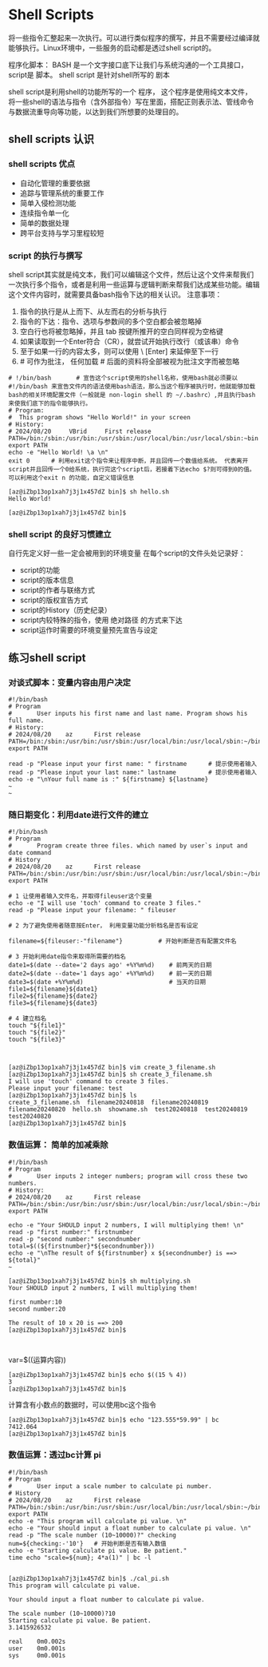 # Shell Scripts
将一些指令汇整起来一次执行。可以进行类似程序的撰写，并且不需要经过编译就能够执行。Linux环境中，一些服务的启动都是透过shell script的。

程序化脚本： BASH 是一个文字接口底下让我们与系统沟通的一个工具接口，script是 脚本。 shell script 是针对shell所写的 剧本

shell script是利用shell的功能所写的一个 程序， 这个程序是使用纯文本文件， 将一些shell的语法与指令（含外部指令）写在里面，搭配正则表示法、管线命令与数据流重导向等功能，以达到我们所想要的处理目的。

## shell scripts 认识
### shell scripts 优点
- 自动化管理的重要依据
- 追踪与管理系统的重要工作
- 简单入侵检测功能
- 连续指令单一化
- 简单的数据处理
- 跨平台支持与学习里程较短

### script 的执行与撰写

shell script其实就是纯文本，我们可以编辑这个文件，然后让这个文件来帮我们一次执行多个指令，或者是利用一些运算与逻辑判断来帮我们达成某些功能。编辑这个文件内容时，就需要具备bash指令下达的相关认识。
注意事项：

1. 指令的执行是从上而下、从左而右的分析与执行
2. 指令的下达：指令、选项与参数间的多个空白都会被忽略掉
3. 空白行也将被忽略掉，并且 tab 按键所推开的空白同样视为空格键
4. 如果读取到一个Enter符合（CR），就尝试开始执行改行（或该串）命令
5. 至于如果一行的内容太多，则可以使用 \ [Enter] 来延伸至下一行
6. \# 可作为批注， 任何加载 # 后面的资料将全部被视为批注文字而被忽略
```shell
# !/bin/bash       # 宣告这个script使用的shell名称，使用bash就必须要以 #!/bin/bash 来宣告文件内的语法使用bash语法，那么当这个程序被执行时，他就能够加载bash的相关环境配置文件（一般就是 non-login shell 的 ~/.bashrc）,并且执行bash来使我们底下的指令能够执行。
# Program:      
#  This program shows "Hello World!" in your screen
# History:
# 2024/08/20     VBrid     First release
PATH=/bin:/sbin:/usr/bin:/usr/sbin:/usr/local/bin:/usr/local/sbin:~bin
export PATH
echo -e "Hello World! \a \n"
exit 0      # 利用exit这个指令来让程序中断，并且回传一个数值给系统。 代表离开script并且回传一个0给系统，执行完这个script后，若接着下达echo $?则可得到0的值。可以利用这个exit n 的功能，自定义错误信息
```

```shell
[az@iZbp13op1xah7j3j1x457dZ bin]$ sh hello.sh
Hello World!  

[az@iZbp13op1xah7j3j1x457dZ bin]$
```
### shell script 的良好习惯建立
自行先定义好一些一定会被用到的环境变量
在每个script的文件头处记录好：
- script的功能
- script的版本信息
- script的作者与联络方式
- script的版权宣告方式
- script的History（历史纪录）
- script内较特殊的指令，使用 绝对路径 的方式来下达
- script运作时需要的环境变量预先宣告与设定


## 练习shell script
### 对谈式脚本：变量内容由用户决定
  
```shell
#!/bin/bash
# Program
#       User inputs his first name and last name. Program shows his full name.
# History:
# 2024/08/20    az      First release
PATH=/bin:/sbin:/usr/bin:/usr/sbin:/usr/local/bin:/usr/local/sbin:~/bin
export PATH

read -p "Please input your first name: " firstname      # 提示使用者输入
read -p "Please input your last name:" lastname         # 提示使用者输入
echo -e "\nYour full name is :" ${firstname} ${lastname}
~                                                                                                                                                                                                                            
~                                                                   
```
### 随日期变化：利用date进行文件的建立

```shell
#!/bin/bash
# Program
#       Program create three files. which named by user`s input and date command
# History
# 2024/08/20    az      First release
PATH=/bin:/sbin:/usr/bin:/usr/sbin:/usr/local/bin:/usr/local/sbin:~/bin
export PATH

# 1 让使用者输入文件名，并取得fileuser这个变量
echo -e "I will use 'toch' command to create 3 files."
read -p "Please input your filename: " fileuser

# 2 为了避免使用者随意按Enter， 利用变量功能分析档名是否有设定

filename=${fileuser:-"filename"}          # 开始判断是否有配置文件名

# 3 开始利用date指令来取得所需要的档名
date1=$(date --date='2 days ago' +%Y%m%d)    # 前两天的日期
date2=$(date --date='1 days ago' +%Y%m%d)    # 前一天的日期
date3=$(date +%Y%m%d)                        # 当天的日期
file1=${filename}${date1}
file2=${filename}${date2}
file3=${filename}${date3}

# 4 建立档名
touch "${file1}"
touch "${file2}"
touch "${file3}"



[az@iZbp13op1xah7j3j1x457dZ bin]$ vim create_3_filename.sh
[az@iZbp13op1xah7j3j1x457dZ bin]$ sh create_3_filename.sh 
I will use 'touch' command to create 3 files.
Please input your filename: test
[az@iZbp13op1xah7j3j1x457dZ bin]$ ls
create_3_filename.sh  filename20240818  filename20240819  filename20240820  hello.sh  showname.sh  test20240818  test20240819  test20240820
[az@iZbp13op1xah7j3j1x457dZ bin]$ 
```
### 数值运算： 简单的加减乘除
```shell
#!/bin/bash
# Program
#       User inputs 2 integer numbers; program will cross these two numbers.
# History:
# 2024/08/20    az      First release
PATH=/bin:/sbin:/usr/bin:/usr/sbin:/usr/local/bin:/usr/local/sbin:~/bin
export PATH

echo -e "Your SHOULD input 2 numbers, I will multiplying them! \n"
read -p "first number:" firstnumber
read -p "second number:" secondnumber
total=$((${firstnumber}*${secondnumber}))
echo -e "\nThe result of ${firstnumber} x ${secondnumber} is ==> ${total}"
~

[az@iZbp13op1xah7j3j1x457dZ bin]$ sh multiplying.sh 
Your SHOULD input 2 numbers, I will multiplying them! 

first number:10
second number:20

The result of 10 x 20 is ==> 200
[az@iZbp13op1xah7j3j1x457dZ bin]$ 



```
var=$((运算内容))

```shell
[az@iZbp13op1xah7j3j1x457dZ bin]$ echo $((15 % 4))
3
[az@iZbp13op1xah7j3j1x457dZ bin]$
```
计算含有小数点的数据时，可以使用bc这个指令

```shell
[az@iZbp13op1xah7j3j1x457dZ bin]$ echo "123.555*59.99" | bc
7412.064
[az@iZbp13op1xah7j3j1x457dZ bin]$ 
```
### 数值运算：透过bc计算 pi

```shell
#!/bin/bash
# Program
#       User input a scale number to calculate pi number.
# History
# 2024/08/20    az      First release
PATH=/bin:/sbin:/usr/bin:/usr/sbin:/usr/local/bin:/usr/local/sbin:~/bin
export PATH
echo -e "This program will calculate pi value. \n"
echo -e "Your should input a float number to calculate pi value. \n"
read -p "The scale number (10~10000)?" checking
num=${checking:-'10'}   # 开始判断是否有输入数值
echo -e "Starting calculate pi value. Be patient."
time echo "scale=${num}; 4*a(1)" | bc -l


[az@iZbp13op1xah7j3j1x457dZ bin]$ ./cal_pi.sh 
This program will calculate pi value. 

Your should input a float number to calculate pi value. 

The scale number (10~10000)?10
Starting calculate pi value. Be patient.
3.1415926532

real    0m0.002s
user    0m0.001s
sys     0m0.001s
```
